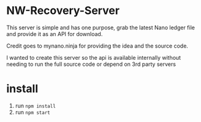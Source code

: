 # NW-Recovery-Server

This server is simple and has one purpose, grab the latest Nano ledger file and provide it as an API for download.

Credit goes to mynano.ninja for providing the idea and the source code.

I wanted to create this server so the api is available internally without needing to run the full source code or depend on 3rd party servers

# install
1. run `npm install`
2. run `npm start`
